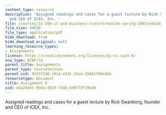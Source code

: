 ```yaml
---
content_type: resource
description: 'Assigned readings and cases for a guest lecture by Rick Swanborg, founder
  and CEO of ICEX, Inc. '
file: /courses/15-598-it-and-business-transformation-spring-2003/eda24eb59bdad839754b5d0f7df39e48_assignment7.pdf
file_size: 44638
file_type: application/pdf
hide_download: true
hide_download_original: null
learning_resource_types:
- Assignments
license: https://creativecommons.org/licenses/by-nc-sa/4.0/
ocw_type: OCWFile
parent_title: Assignments
parent_type: CourseSection
parent_uid: 9243f2d8-1914-e2d1-31ed-35861f06a3b6
resourcetype: Document
title: Assignment 8
uid: eda24eb5-9bda-d839-754b-5d0f7df39e48
---
```

Assigned readings and cases for a guest lecture by Rick Swanborg, founder and CEO of ICEX, Inc. 